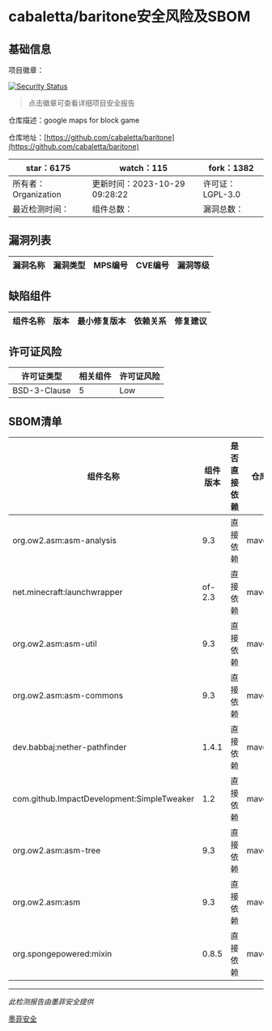 # cabaletta/baritone安全风险及SBOM

## 基础信息

项目徽章：

[![Security Status](https://www.murphysec.com/platform3/v31/badge/1718693741179043840.svg)](https://www.murphysec.com/console/report/1701295874964766720/1718693741179043840)

> 点击徽章可查看详细项目安全报告

仓库描述：google maps for block game

仓库地址：[https://github.com/cabaletta/baritone](https://github.com/cabaletta/baritone)

| star：6175 | watch：115 | fork：1382 |
| ----------- | -------------- | ------------ |
| 所有者：Organization | 更新时间：2023-10-29 09:28:22 | 许可证：LGPL-3.0 |
| 最近检测时间： | 组件总数： | 漏洞总数： |




## 漏洞列表

| 漏洞名称 | 漏洞类型 | MPS编号 | CVE编号 | 漏洞等级 |
| ------- | ------ | ------- | ------ | ----- |





## 缺陷组件

| 组件名称 | 版本 | 最小修复版本 | 依赖关系 | 修复建议 |
| -------- | ---- | ------------ | -------- | -------- |





## 许可证风险

| 许可证类型 | 相关组件 | 许可证风险 |
| ---------- | -------- | ---------- |
|BSD-3-Clause|5|Low|




## SBOM清单

| 组件名称 | 组件版本 | 是否直接依赖 | 仓库 |
| -------- | -------- | ------------ | ---- |
|org.ow2.asm:asm-analysis|9.3|直接依赖|maven|
|net.minecraft:launchwrapper|of-2.3|直接依赖|maven|
|org.ow2.asm:asm-util|9.3|直接依赖|maven|
|org.ow2.asm:asm-commons|9.3|直接依赖|maven|
|dev.babbaj:nether-pathfinder|1.4.1|直接依赖|maven|
|com.github.ImpactDevelopment:SimpleTweaker|1.2|直接依赖|maven|
|org.ow2.asm:asm-tree|9.3|直接依赖|maven|
|org.ow2.asm:asm|9.3|直接依赖|maven|
|org.spongepowered:mixin|0.8.5|直接依赖|maven|


------

*此检测报告由墨菲安全提供*

[墨菲安全](www.murphysec.com)